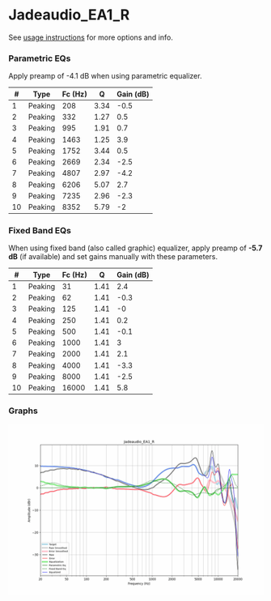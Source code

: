 # Jadeaudio_EA1_R
See [usage instructions](https://github.com/jaakkopasanen/AutoEq#usage) for more options and info.

### Parametric EQs
Apply preamp of -4.1 dB when using parametric equalizer.

|   # | Type    |   Fc (Hz) |    Q |   Gain (dB) |
|-----|---------|-----------|------|-------------|
|   1 | Peaking |       208 | 3.34 |        -0.5 |
|   2 | Peaking |       332 | 1.27 |         0.5 |
|   3 | Peaking |       995 | 1.91 |         0.7 |
|   4 | Peaking |      1463 | 1.25 |         3.9 |
|   5 | Peaking |      1752 | 3.44 |         0.5 |
|   6 | Peaking |      2669 | 2.34 |        -2.5 |
|   7 | Peaking |      4807 | 2.97 |        -4.2 |
|   8 | Peaking |      6206 | 5.07 |         2.7 |
|   9 | Peaking |      7235 | 2.96 |        -2.3 |
|  10 | Peaking |      8352 | 5.79 |        -2   |

### Fixed Band EQs
When using fixed band (also called graphic) equalizer, apply preamp of **-5.7 dB** (if available) and set gains manually with these parameters.

|   # | Type    |   Fc (Hz) |    Q |   Gain (dB) |
|-----|---------|-----------|------|-------------|
|   1 | Peaking |        31 | 1.41 |         2.4 |
|   2 | Peaking |        62 | 1.41 |        -0.3 |
|   3 | Peaking |       125 | 1.41 |        -0   |
|   4 | Peaking |       250 | 1.41 |         0.2 |
|   5 | Peaking |       500 | 1.41 |        -0.1 |
|   6 | Peaking |      1000 | 1.41 |         3   |
|   7 | Peaking |      2000 | 1.41 |         2.1 |
|   8 | Peaking |      4000 | 1.41 |        -3.3 |
|   9 | Peaking |      8000 | 1.41 |        -2.5 |
|  10 | Peaking |     16000 | 1.41 |         5.8 |

### Graphs
![](./Jadeaudio_EA1_R.png)
